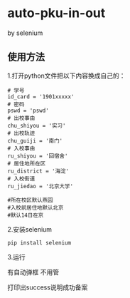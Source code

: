# auto-pku-in-out
by selenium



## 使用方法

1.打开python文件把以下内容换成自己的：

```{python}
# 学号
id_card = '1901xxxxx'
# 密码
pswd = 'pswd'
# 出校事由
chu_shiyou = '实习'
# 出校轨迹
chu_guiji = '南门'
# 入校事由
ru_shiyou = '回宿舍'
# 居住地所在区
ru_district = '海淀'
# 入校街道
ru_jiedao = '北京大学'

#所在校区默认燕园
#入校前居住地默认北京
#默认14日在京
```

2.安装selenium

```{python}
pip install selenium
```

3.运行

有自动弹框 不用管

打印出success说明成功备案
